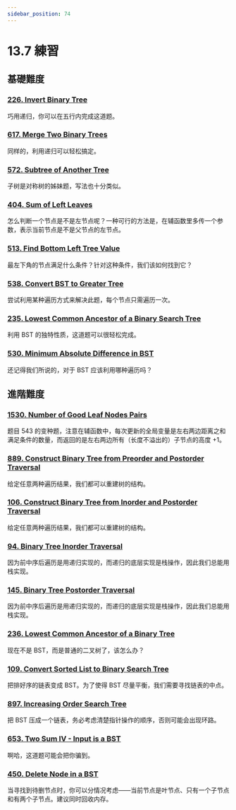 ```yaml
---
sidebar_position: 74
---
```


# 13.7 練習

## 基礎難度

### [226. Invert Binary Tree](https://leetcode.com/problems/invert-binary-tree/)

巧用递归，你可以在五行内完成这道题。

### [617. Merge Two Binary Trees](https://leetcode.com/problems/merge-two-binary-trees/)

同样的，利用递归可以轻松搞定。

### [572. Subtree of Another Tree](https://leetcode.com/problems/subtree-of-another-tree/)

子树是对称树的姊妹题，写法也十分类似。

### [404. Sum of Left Leaves](https://leetcode.com/problems/sum-of-left-leaves/)

怎么判断一个节点是不是左节点呢？一种可行的方法是，在辅函数里多传一个参数，表示当前节点是不是父节点的左节点。

### [513. Find Bottom Left Tree Value](https://leetcode.com/problems/find-bottom-left-tree-value/)

最左下角的节点满足什么条件？针对这种条件，我们该如何找到它？

### [538. Convert BST to Greater Tree](https://leetcode.com/problems/convert-bst-to-greater-tree/)

尝试利用某种遍历方式来解决此题，每个节点只需遍历一次。

### [235. Lowest Common Ancestor of a Binary Search Tree](https://leetcode.com/problems/lowest-common-ancestor-of-a-binary-search-tree/)

利用 BST 的独特性质，这道题可以很轻松完成。

### [530. Minimum Absolute Difference in BST](https://leetcode.com/problems/minimum-absolute-difference-in-bst/)

还记得我们所说的，对于 BST 应该利用哪种遍历吗？

## 進階難度

### [1530. Number of Good Leaf Nodes Pairs](https://leetcode.com/problems/number-of-good-leaf-nodes-pairs/)

题目 543 的变种题，注意在辅函数中，每次更新的全局变量是左右两边距离之和满足条件的数量，而返回的是左右两边所有（长度不溢出的）子节点的高度 +1。

### [889. Construct Binary Tree from Preorder and Postorder Traversal](https://leetcode.com/problems/construct-binary-tree-from-preorder-and-postorder-traversal/)

给定任意两种遍历结果，我们都可以重建树的结构。

### [106. Construct Binary Tree from Inorder and Postorder Traversal](https://leetcode.com/problems/construct-binary-tree-from-inorder-and-postorder-traversal/)

给定任意两种遍历结果，我们都可以重建树的结构。

### [94. Binary Tree Inorder Traversal](https://leetcode.com/problems/binary-tree-inorder-traversal/)

因为前中序后遍历是用递归实现的，而递归的底层实现是栈操作，因此我们总能用栈实现。

### [145. Binary Tree Postorder Traversal](https://leetcode.com/problems/binary-tree-postorder-traversal/)

因为前中序后遍历是用递归实现的，而递归的底层实现是栈操作，因此我们总能用栈实现。

### [236. Lowest Common Ancestor of a Binary Tree](https://leetcode.com/problems/lowest-common-ancestor-of-a-binary-tree/)

现在不是 BST，而是普通的二叉树了，该怎么办？

### [109. Convert Sorted List to Binary Search Tree](https://leetcode.com/problems/convert-sorted-list-to-binary-search-tree/)

把排好序的链表变成 BST。为了使得 BST 尽量平衡，我们需要寻找链表的中点。

### [897. Increasing Order Search Tree](https://leetcode.com/problems/increasing-order-search-tree/)

把 BST 压成一个链表，务必考虑清楚指针操作的顺序，否则可能会出现环路。

### [653. Two Sum IV - Input is a BST](https://leetcode.com/problems/two-sum-iv-input-is-a-bst/)

啊哈，这道题可能会把你骗到。

### [450. Delete Node in a BST](https://leetcode.com/problems/delete-node-in-a-bst/)

当寻找到待删节点时，你可以分情况考虑——当前节点是叶节点、只有一个子节点和有两个子节点。建议同时回收内存。